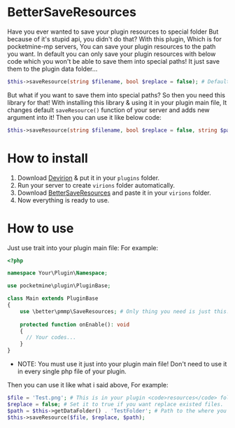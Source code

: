 # BetterSaveResources
Have you ever wanted to save your plugin resources to special folder But because of it's stupid api, you didn't do that?
With this plugin, Which is for pocketmine-mp servers, You can save your plugin resources to the path you want.
In default you can only save your plugin resources with below code which you won't be able to save them into special paths! It just save them to the plugin data folder...
```PHP 
$this->saveResource(string $filename, bool $replace = false); # Default function
```
But what if you want to save them into special paths? So then you need this library for that! With installing this library & using it in your plugin main file, It changes default <code>saveResource()</code> function of your server and adds new argument into it! Then you can use it like below code:
```PHP
$this->saveResource(string $filename, bool $replace = false, string $path = '');
```

# How to install
1. Download <a href="https://poggit.pmmp.io/p/Devirion">Devirion</a> & put it in your <code>plugins</code> folder.
2. Run your server to create <code>virions</code> folder automatically.
3. Download <a href="https://poggit.pmmp.io/ci/HighestDreams/BetterSaveResources/~">BetterSaveResources</a> and paste it in your <code>virions</code> folder.
4. Now everything is ready to use.

# How to use
Just use trait into your plugin main file:
For example: 
```PHP
<?php

namespace Your\Plugin\Namespace;

use pocketmine\plugin\PluginBase;

class Main extends PluginBase
{
    use \better\pmmp\SaveResources; # Only thing you need is just this!
    
    protected function onEnable(): void
    {
      // Your codes...
    }
}
```
* NOTE: You must use it just into your plugin main file! Don't need to use it in every single php file of your plugin.

Then you can use it like what i said above, For example:
```PHP
$file = 'Test.png'; # This is in your plugin <code>resources</code> folder.
$replace = false; # Set it to true if you want replace existed files.
$path = $this->getDataFolder() . 'TestFolder'; # Path to the where you want to save the resource, Don't use this argument if you want save it in plugin data folder
$this->saveResource($file, $replace, $path);
```
